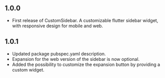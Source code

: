 ## 1.0.0

* First release of CustomSidebar. A customizable flutter sidebar widget, with responsive design for mobile and web.

## 1.0.1

* Updated package pubspec.yaml description.
* Expansion for the web version of the sidebar is now optional.
* Added the possibility to customize the expansion button by providing a custom widget.